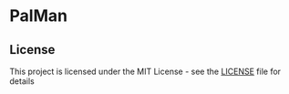 # PalMan

## License

This project is licensed under the MIT License - see the [LICENSE](./LICENSE) file for details
